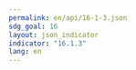 ```yaml
---
permalink: en/api/16-1-3.json
sdg_goal: 16
layout: json_indicator
indicator: "16.1.3"
lang: en
---
```

